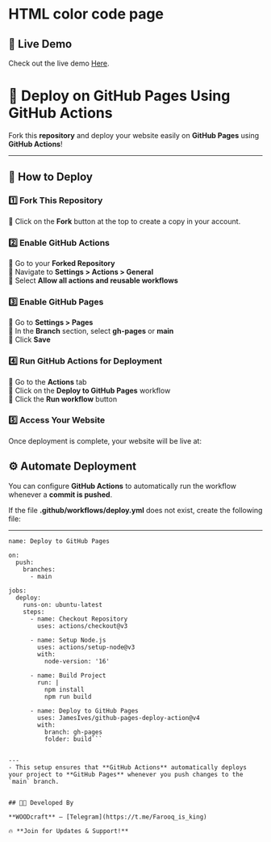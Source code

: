 # HTML color code page 

## 📡 Live Demo
Check out the live demo [Here](https://).

# 🚀 Deploy on GitHub Pages Using GitHub Actions  

Fork this **repository** and deploy your website easily on **GitHub Pages** using **GitHub Actions**!  

---

## 📌 How to Deploy  

### 1️⃣ **Fork This Repository**  
🔹 Click on the **Fork** button at the top to create a copy in your account.  

### 2️⃣ **Enable GitHub Actions**  
🔹 Go to your **Forked Repository**  
🔹 Navigate to **Settings > Actions > General**  
🔹 Select **Allow all actions and reusable workflows**  

### 3️⃣ **Enable GitHub Pages**  
🔹 Go to **Settings > Pages**  
🔹 In the **Branch** section, select **gh-pages** or **main**  
🔹 Click **Save**  

### 4️⃣ **Run GitHub Actions for Deployment**  
🔹 Go to the **Actions** tab  
🔹 Click on the **Deploy to GitHub Pages** workflow  
🔹 Click the **Run workflow** button  

### 5️⃣ **Access Your Website**  
Once deployment is complete, your website will be live at:


## ⚙️ Automate Deployment  

You can configure **GitHub Actions** to automatically run the workflow whenever a **commit is pushed**.  

If the file **.github/workflows/deploy.yml** does not exist, create the following file:  

---

```
name: Deploy to GitHub Pages

on:
  push:
    branches:
      - main  

jobs:
  deploy:
    runs-on: ubuntu-latest
    steps:
      - name: Checkout Repository
        uses: actions/checkout@v3

      - name: Setup Node.js
        uses: actions/setup-node@v3
        with:
          node-version: '16'

      - name: Build Project
        run: |
          npm install
          npm run build

      - name: Deploy to GitHub Pages
        uses: JamesIves/github-pages-deploy-action@v4
        with:
          branch: gh-pages
          folder: build```


---
- This setup ensures that **GitHub Actions** automatically deploys your project to **GitHub Pages** whenever you push changes to the `main` branch.


## 👨‍💻 Developed By  

**WOODcraft** – [Telegram](https://t.me/Farooq_is_king)  

🔥 **Join for Updates & Support!**
